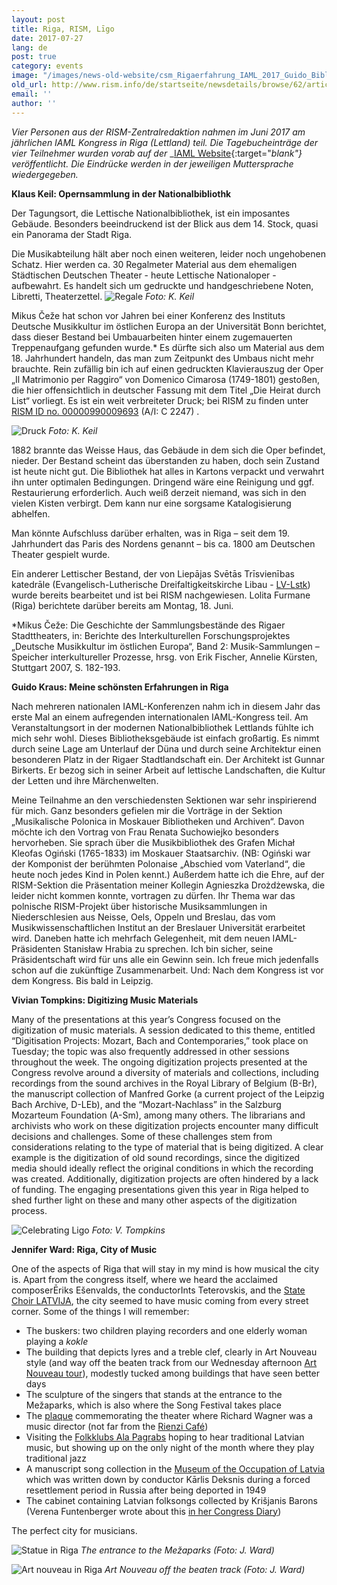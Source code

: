 ```yaml
---
layout: post
title: Riga, RISM, Līgo
date: 2017-07-27
lang: de
post: true
category: events
image: "/images/news-old-website/csm_Rigaerfahrung_IAML_2017_Guido_Bibliothek_656188bfbd.jpg"
old_url: http://www.rism.info/de/startseite/newsdetails/browse/62/article/64/riga-rism-ligo.html
email: ''
author: ''
---
```



_Vier Personen aus der RISM-Zentralredaktion nahmen im Juni 2017 am jährlichen IAML Kongress in Riga (Lettland) teil. Die Tagebucheinträge der vier Teilnehmer wurden vorab auf der_ _[IAML Website](http://www.iaml.info/news/iaml-riga-congress-diary-5-riga-rism-ligo-germany-usa){:target="_blank"} veröffentlicht. Die Eindrücke werden in der jeweiligen Muttersprache wiedergegeben._







**Klaus Keil: Opernsammlung in der Nationalbibliothk**

Der Tagungsort, die Lettische Nationalbibliothek, ist ein imposantes Gebäude. Besonders beeindruckend ist der Blick aus dem 14. Stock, quasi ein Panorama der Stadt Riga.

Die Musikabteilung hält aber noch einen weiteren, leider noch ungehobenen Schatz. Hier werden ca. 30 Regalmeter Material aus dem ehemaligen Städtischen Deutschen Theater - heute Lettische Nationaloper - aufbewahrt. Es handelt sich um gedruckte und handgeschriebene Noten, Libretti, Theaterzettel.
![Regale](http://www.iaml.info/sites/default/files/rigaerfahrung_iaml_2017_keil_opernsammlung_1.jpg)
_Foto: K. Keil_

Mikus Čeže hat schon vor Jahren bei einer Konferenz des Instituts Deutsche Musikkultur im östlichen Europa an der Universität Bonn berichtet, dass dieser Bestand bei Umbauarbeiten hinter einem zugemauerten Treppenaufgang gefunden wurde.\* Es dürfte sich also um Material aus dem 18. Jahrhundert handeln, das man zum Zeitpunkt des Umbaus nicht mehr brauchte. Rein zufällig bin ich auf einen gedruckten Klavierauszug der Oper „Il Matrimonio per Raggiro“ von Domenico Cimarosa (1749-1801) gestoßen, die hier offensichtlich in deutscher Fassung mit dem Titel „Die Heirat durch List“ vorliegt. Es ist ein weit verbreiteter Druck; bei RISM zu finden unter [RISM ID no. 00000990009693](https://opac.rism.info/search?id=00000990009693) (A/I: C 2247) .

![Druck](http://www.iaml.info/sites/default/files/rigaerfahrung_iaml_2017_keil_opernsammlung_2.jpg)
_Foto: K. Keil_

1882 brannte das Weisse Haus, das Gebäude in dem sich die Oper befindet, nieder. Der Bestand scheint das überstanden zu haben, doch sein Zustand ist heute nicht gut. Die Bibliothek hat alles in Kartons verpackt und verwahrt ihn unter optimalen Bedingungen. Dringend wäre eine Reinigung und ggf. Restaurierung erforderlich. Auch weiß derzeit niemand, was sich in den vielen Kisten verbirgt. Dem kann nur eine sorgsame Katalogisierung abhelfen.

Man könnte Aufschluss darüber erhalten, was in Riga – seit dem 19. Jahrhundert das Paris des Nordens genannt – bis ca. 1800 am Deutschen Theater gespielt wurde.

Ein anderer Lettischer Bestand, der von Liepājas Svētās Trīsvienības katedrāle (Evangelisch-Lutherische Dreifaltigkeitskirche Libau - [LV-Lstk](https://opac.rism.info/metaopac/search?View=rism&siglum=LV-Lstk)) wurde bereits bearbeitet und ist bei RISM nachgewiesen. Lolita Furmane (Riga) berichtete darüber bereits am Montag, 18. Juni.

\*Mikus Čeže: Die Geschichte der Sammlungsbestände des Rigaer Stadttheaters, in: Berichte des Interkulturellen Forschungsprojektes „Deutsche Musikkultur im östlichen Europa“, Band 2: Musik-Sammlungen – Speicher interkultureller Prozesse, hrsg. von Erik Fischer, Annelie Kürsten, Stuttgart 2007, S. 182-193.



**Guido Kraus: Meine schönsten Erfahrungen in Riga**

Nach mehreren nationalen IAML-Konferenzen nahm ich in diesem Jahr das erste Mal an einem aufregenden internationalen IAML-Kongress teil. Am Veranstaltungsort in der modernen Nationalbibliothek Lettlands fühlte ich mich sehr wohl. Dieses Bibliotheksgebäude ist einfach großartig. Es nimmt durch seine Lage am Unterlauf der Düna und durch seine Architektur einen besonderen Platz in der Rigaer Stadtlandschaft ein. Der Architekt ist Gunnar Birkerts. Er bezog sich in seiner Arbeit auf lettische Landschaften, die Kultur der Letten und ihre Märchenwelten.

Meine Teilnahme an den verschiedensten Sektionen war sehr inspirierend für mich. Ganz besonders gefielen mir die Vorträge in der Sektion „Musikalische Polonica in Moskauer Bibliotheken und Archiven“. Davon möchte ich den Vortrag von Frau Renata Suchowiejko besonders hervorheben. Sie sprach über die Musikbibliothek des Grafen Michał Kleofas Ogiński (1765-1833) im Moskauer Staatsarchiv. (NB: Ogiński war der Komponist der berühmten Polonaise „Abschied vom Vaterland“, die heute noch jedes Kind in Polen kennt.) Außerdem hatte ich die Ehre, auf der RISM-Sektion die Präsentation meiner Kollegin Agnieszka Drożdżewska, die leider nicht kommen konnte, vortragen zu dürfen. Ihr Thema war das polnische RISM-Projekt über historische Musiksammlungen in Niederschlesien aus Neisse, Oels, Oppeln und Breslau, das vom Musikwissenschaftlichen Institut an der Breslauer Universität erarbeitet wird. Daneben hatte ich mehrfach Gelegenheit, mit dem neuen IAML-Präsidenten Stanisław Hrabia zu sprechen. Ich bin sicher, seine Präsidentschaft wird für uns alle ein Gewinn sein. Ich freue mich jedenfalls schon auf die zukünftige Zusammenarbeit. Und: Nach dem Kongress ist vor dem Kongress. Bis bald in Leipzig.



**Vivian Tompkins: Digitizing Music Materials**

Many of the presentations at this year’s Congress focused on the digitization of music materials. A session dedicated to this theme, entitled “Digitisation Projects: Mozart, Bach and Contemporaries,” took place on Tuesday; the topic was also frequently addressed in other sessions throughout the week. The ongoing digitization projects presented at the Congress revolve around a diversity of materials and collections, including recordings from the sound archives in the Royal Library of Belgium (B-Br), the manuscript collection of Manfred Gorke (a current project of the Leipzig Bach Archive, D-LEb), and the “Mozart-Nachlass” in the Salzburg Mozarteum Foundation (A-Sm), among many others. The librarians and archivists who work on these digitization projects encounter many difficult decisions and challenges. Some of these challenges stem from considerations relating to the type of material that is being digitized. A clear example is the digitization of old sound recordings, since the digitized media should ideally reflect the original conditions in which the recording was created. Additionally, digitization projects are often hindered by a lack of funding. The engaging presentations given this year in Riga helped to shed further light on these and many other aspects of the digitization process.

![Celebrating Ligo](http://www.iaml.info/sites/default/files/rigaerfahrung_iaml_2017_tompkins_ligo_378x504.jpg)
_Foto: V. Tompkins_



**Jennifer Ward: Riga, City of Music**

One of the aspects of Riga that will stay in my mind is how musical the city is. Apart from the congress itself, where we heard the acclaimed composerĒriks Ešenvalds, the conductorInts Teterovskis, and the [State Choir LATVIJA](http://www.koris.lv/), the city seemed to have music coming from every street corner. Some of the things I will remember:

- The buskers: two children playing recorders and one elderly woman playing a _kokle_
- The building that depicts lyres and a treble clef, clearly in Art Nouveau style (and way off the beaten track from our Wednesday afternoon [Art Nouveau tour](http://www.latvia.eu/traditions-culture/art-nouveau)), modestly tucked among buildings that have seen better days
- The sculpture of the singers that stands at the entrance to the Mežaparks, which is also where the Song Festival takes place
- The [plaque](http://www.sabine-sonntag.de/wagner_in_riga.html) commemorating the theater where Richard Wagner was a music director (not far from the [Rienzi Café](https://www.facebook.com/rienzi.lv/))
- Visiting the [Folkklubs Ala Pagrabs](http://www.folkklubs.lv/en) hoping to hear traditional Latvian music, but showing up on the only night of the month where they play traditional jazz
- A manuscript song collection in the [Museum of the Occupation of Latvia](http://okupacijasmuzejs.lv/en/) which was written down by conductor Kārlis Deksnis during a forced resettlement period in Russia after being deported in 1949
- The cabinet containing Latvian folksongs collected by Krišjanis Barons (Verena Funtenberger wrote about this [in her Congress Diary](http://www.iaml.info/news/iaml-riga-congress-diary-2-im-schloss-des-lichts))

The perfect city for musicians.

![Statue in Riga](http://www.iaml.info/sites/default/files/rigaerfahrung_iaml_2017_ward_park_331x527.jpg)
_The entrance to the Mežaparks (Foto: J. Ward)_

![Art nouveau in Riga](http://www.iaml.info/sites/default/files/rigaerfahrung_iaml_2017_ward_jugendstil528x437.jpg)
_Art Nouveau off the beaten track_ _(Foto: J. Ward)_


<script type="text/javascript">var switchTo5x=true;</script><script type="text/javascript" src="http://w.sharethis.com/button/buttons.js"></script><script type="text/javascript">stLight.options({publisher: "9b601438-1ce1-49d8-bfd7-9cff5df54c17", doNotHash: false, doNotCopy: false, hashAddressBar: false});</script>